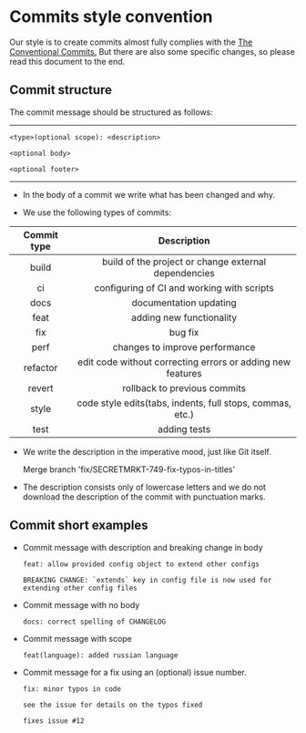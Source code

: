 # Commits style convention

Our style is to create commits almost fully complies with the 
<a href="https://www.conventionalcommits.org/en/v1.0.0-beta.3/">The Conventional Commits.</a>
But there are also some specific changes, so please read this 
document to the end.

## Commit structure

The commit message should be structured as follows:

---

    <type>(optional scope): <description>

    <optional body>

    <optional footer>

---

*   In the body of a commit we write what has been changed and why.

*   We use the following types of commits:

| Commit type | Description                                                | 
|:-----------:|:----------------------------------------------------------:|
| build       | build of the project or change external dependencies       |
| ci          | configuring of CI and working with scripts                 |
| docs        | documentation updating                                     |
| feat        | adding new functionality                                   |
| fix         | bug fix                                                    |
| perf        | changes to improve performance                             |
| refactor    | edit code without correcting errors or adding new features |
| revert      | rollback to previous commits                               |
| style       | code style edits(tabs, indents, full stops, commas, etc.)  |
| test        | adding tests                                               |

*   We write the description in the imperative mood, just like Git itself.


    Merge branch 'fix/SECRETMRKT-749-fix-typos-in-titles'
    
*   The description consists only of lowercase letters and we do not download the description of 
the commit with punctuation marks.    

## Commit short examples

*   Commit message with description and breaking change in body

        feat: allow provided config object to extend other configs

        BREAKING CHANGE: `extends` key in config file is now used for extending other config files

*   Commit message with no body

        docs: correct spelling of CHANGELOG

*   Commit message with scope

        feat(language): added russian language
    
*   Commit message for a fix using an (optional) issue number.

        fix: minor typos in code

        see the issue for details on the typos fixed

        fixes issue #12